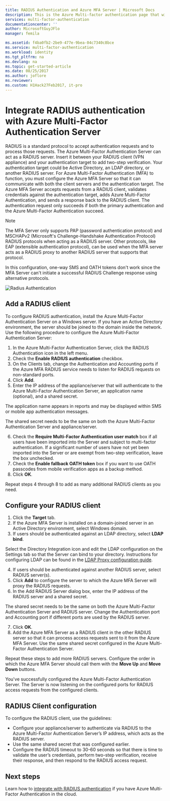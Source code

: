```yaml
---
title: RADIUS Authentication and Azure MFA Server | Microsoft Docs
description: This is the Azure Multi-factor authentication page that will assist in deploying RADIUS Authentication and Azure Multi-Factor Authentication Server.
services: multi-factor-authentication
documentationcenter: ''
author: MicrosoftGuyJFlo
manager: femila

ms.assetid: f4ba0fb2-2be9-477e-9bea-04c7340c8bce
ms.service: multi-factor-authentication
ms.workload: identity
ms.tgt_pltfrm: na
ms.devlang: na
ms.topic: get-started-article
ms.date: 08/25/2017
ms.author: joflore
ms.reviewer: 
ms.custom: H1Hack27Feb2017, it-pro
---
```

# Integrate RADIUS authentication with Azure Multi-Factor Authentication Server

RADIUS is a standard protocol to accept authentication requests and to process those requests. The Azure Multi-Factor Authentication Server can act as a RADIUS server. Insert it between your RADIUS client (VPN appliance) and your authentication target to add two-step verification. Your authentication target could be Active Directory, an LDAP directory, or another RADIUS server. For Azure Multi-Factor Authentication (MFA) to function, you must configure the Azure MFA Server so that it can communicate with both the client servers and the authentication target. The Azure MFA Server accepts requests from a RADIUS client, validates credentials against the authentication target, adds Azure Multi-Factor Authentication, and sends a response back to the RADIUS client. The authentication request only succeeds if both the primary authentication and the Azure Multi-Factor Authentication succeed.

> [!NOTE]
> The MFA Server only supports PAP (password authentication protocol) and MSCHAPv2 (Microsoft's Challenge-Handshake Authentication Protocol) RADIUS protocols when acting as a RADIUS server.  Other protocols, like EAP (extensible authentication protocol), can be used when the MFA server acts as a RADIUS proxy to another RADIUS server that supports that protocol.
>
> In this configuration, one-way SMS and OATH tokens don't work since the MFA Server can't initiate a successful RADIUS Challenge response using alternative protocols.

![Radius Authentication](./media/multi-factor-authentication-get-started-server-rdg/radius.png)

## Add a RADIUS client
To configure RADIUS authentication, install the Azure Multi-Factor Authentication Server on a Windows server. If you have an Active Directory environment, the server should be joined to the domain inside the network. Use the following procedure to configure the Azure Multi-Factor Authentication Server:

1. In the Azure Multi-Factor Authentication Server, click the RADIUS Authentication icon in the left menu.
2. Check the **Enable RADIUS authentication** checkbox.
3. On the Clients tab, change the Authentication and Accounting ports if the Azure MFA RADIUS service needs to listen for RADIUS requests on non-standard ports.
4. Click **Add**.
5. Enter the IP address of the appliance/server that will authenticate to the Azure Multi-Factor Authentication Server, an application name (optional), and a shared secret.

  The application name appears in reports and may be displayed within SMS or mobile app authentication messages.

  The shared secret needs to be the same on both the Azure Multi-Factor Authentication Server and appliance/server.

6. Check the **Require Multi-Factor Authentication user match** box if all users have been imported into the Server and subject to multi-factor authentication. If a significant number of users have not yet been imported into the Server or are exempt from two-step verification, leave the box unchecked.
7. Check the **Enable fallback OATH token** box if you want to use OATH passcodes from mobile verification apps as a backup method.
8. Click **OK**.

Repeat steps 4 through 8 to add as many additional RADIUS clients as you need.

## Configure your RADIUS client

1. Click the **Target** tab.
2. If the Azure MFA Server is installed on a domain-joined server in an Active Directory environment, select Windows domain.
3. If users should be authenticated against an LDAP directory, select **LDAP bind**.

  Select the Directory Integration icon and edit the LDAP configuration on the Settings tab so that the Server can bind to your directory. Instructions for configuring LDAP can be found in the [LDAP Proxy configuration guide](multi-factor-authentication-get-started-server-ldap.md).

4. If users should be authenticated against another RADIUS server, select RADIUS server(s).
5. Click **Add** to configure the server to which the Azure MFA Server will proxy the RADIUS requests.
6. In the Add RADIUS Server dialog box, enter the IP address of the RADIUS server and a shared secret.

  The shared secret needs to be the same on both the Azure Multi-Factor Authentication Server and RADIUS server. Change the Authentication port and Accounting port if different ports are used by the RADIUS server.

7. Click **OK**.
8. Add the Azure MFA Server as a RADIUS client in the other RADIUS server so that it can process access requests sent to it from the Azure MFA Server. Use the same shared secret configured in the Azure Multi-Factor Authentication Server.

Repeat these steps to add more RADIUS servers. Configure the order in which the Azure MFA Server should call them with the **Move Up** and **Move Down** buttons.

You've successfully configured the Azure Multi-Factor Authentication Server. The Server is now listening on the configured ports for RADIUS access requests from the configured clients.   

## RADIUS Client configuration
To configure the RADIUS client, use the guidelines:

* Configure your appliance/server to authenticate via RADIUS to the Azure Multi-Factor Authentication Server’s IP address, which acts as the RADIUS server.
* Use the same shared secret that was configured earlier.
* Configure the RADIUS timeout to 30-60 seconds so that there is time to validate the user’s credentials, perform two-step verification, receive their response, and then respond to the RADIUS access request.

## Next steps

Learn how to [integrate with RADIUS authentication](multi-factor-authentication-nps-extension.md) if you have Azure Multi-Factor Authentication in the cloud. 